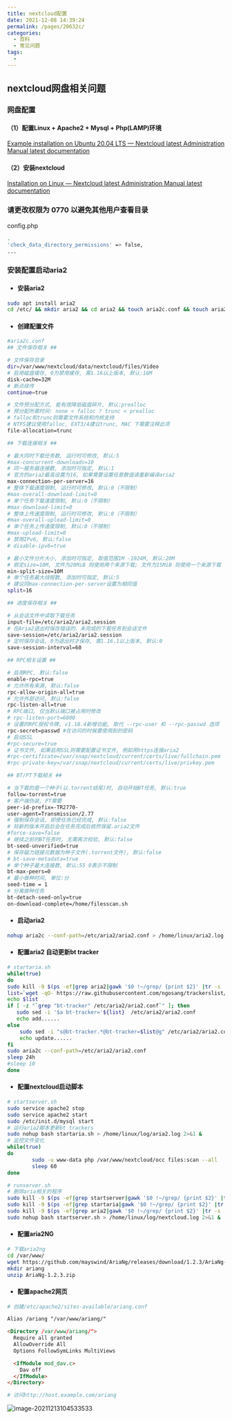 ```yaml
---
title: nextcloud配置
date: 2021-12-08 14:39:24
permalink: /pages/20632c/
categories:
  - 百科
  - 常见问题
tags:
  -
---
```

## nextcloud网盘相关问题
### 网盘配置
#### （1）配置Linux + Apache2 + Mysql + Php(LAMP)环境
[Example installation on Ubuntu 20.04 LTS — Nextcloud latest Administration Manual latest documentation](https://docs.nextcloud.com/server/latest/admin_manual/installation/example_ubuntu.html)

#### （2）安装nextcloud
[Installation on Linux — Nextcloud latest Administration Manual latest documentation](https://docs.nextcloud.com/server/latest/admin_manual/installation/source_installation.html)

### 请更改权限为 0770 以避免其他用户查看目录

config.php

```bash
.
'check_data_directory_permissions' => false,
...
```

### 安装配置启动aria2

- #### 安装aria2

```bash
sudo apt install aria2
cd /etc/ && mkdir aria2 && cd aria2 && touch aria2c.conf && touch aria2.session
```

- #### 创建配置文件

```bash
#aria2c.conf
## 文件保存相关 ##

# 文件保存目录
dir=/var/www/nextcloud/data/nextcloud/files/Video
# 启用磁盘缓存, 0为禁用缓存, 需1.16以上版本, 默认:16M
disk-cache=32M
# 断点续传
continue=true

# 文件预分配方式, 能有效降低磁盘碎片, 默认:prealloc
# 预分配所需时间: none < falloc ? trunc < prealloc
# falloc和trunc则需要文件系统和内核支持
# NTFS建议使用falloc, EXT3/4建议trunc, MAC 下需要注释此项
file-allocation=trunc

## 下载连接相关 ##

# 最大同时下载任务数, 运行时可修改, 默认:5
#max-concurrent-downloads=10
# 同一服务器连接数, 添加时可指定, 默认:1
# 官方的aria2最高设置为16, 如果需要设置任意数值请重新编译aria2
max-connection-per-server=16
# 整体下载速度限制, 运行时可修改, 默认:0（不限制）
#max-overall-download-limit=0
# 单个任务下载速度限制, 默认:0（不限制）
#max-download-limit=0
# 整体上传速度限制, 运行时可修改, 默认:0（不限制）
#max-overall-upload-limit=0
# 单个任务上传速度限制, 默认:0（不限制）
#max-upload-limit=0
# 禁用IPv6, 默认:false
# disable-ipv6=true

# 最小文件分片大小, 添加时可指定, 取值范围1M -1024M, 默认:20M
# 假定size=10M, 文件为20MiB 则使用两个来源下载; 文件为15MiB 则使用一个来源下载
min-split-size=10M
# 单个任务最大线程数, 添加时可指定, 默认:5
# 建议同max-connection-per-server设置为相同值
split=16

## 进度保存相关 ##

# 从会话文件中读取下载任务
input-file=/etc/aria2/aria2.session
# 在Aria2退出时保存错误的、未完成的下载任务到会话文件
save-session=/etc/aria2/aria2.session
# 定时保存会话, 0为退出时才保存, 需1.16.1以上版本, 默认:0
save-session-interval=60

## RPC相关设置 ##

# 启用RPC, 默认:false
enable-rpc=true
# 允许所有来源, 默认:false
rpc-allow-origin-all=true
# 允许外部访问, 默认:false
rpc-listen-all=true
# RPC端口, 仅当默认端口被占用时修改
# rpc-listen-port=6800
# 设置的RPC授权令牌, v1.18.4新增功能, 取代 --rpc-user 和 --rpc-passwd 选项
rpc-secret=passwd #在访问的时候要使用到的密码
# 启动SSL
#rpc-secure=true
# 证书文件, 如果启用SSL则需要配置证书文件, 例如用https连接aria2
#rpc-certificate=/var/snap/nextcloud/current/certs/live/fullchain.pem
#rpc-private-key=/var/snap/nextcloud/current/certs/live/privkey.pem

## BT/PT下载相关 ##

# 当下载的是一个种子(以.torrent结尾)时, 自动开始BT任务, 默认:true
follow-torrent=true
# 客户端伪装, PT需要
peer-id-prefix=-TR2770-
user-agent=Transmission/2.77
# 强制保存会话, 即使任务已经完成, 默认:false
# 较新的版本开启后会在任务完成后依然保留.aria2文件
#force-save=false
# 继续之前的BT任务时, 无需再次校验, 默认:false
bt-seed-unverified=true
# 保存磁力链接元数据为种子文件(.torrent文件), 默认:false
# bt-save-metadata=true
# 单个种子最大连接数, 默认:55 0表示不限制
bt-max-peers=0
# 最小做种时间, 单位:分
seed-time = 1
# 分离做种任务
bt-detach-seed-only=true
on-download-complete=/home/filesscan.sh
```

- #### 启动aria2

```bash
nohup aria2c --conf-path=/etc/aria2/aria2.conf > /home/linux/aria2.log 2>&1 &
```


- #### 配置aria2 自动更新bt tracker

```bash
# startaria.sh
while(true)
do
sudo kill -9 $(ps -ef|grep aria2|gawk '$0 !~/grep/ {print $2}' |tr -s '\n' ' ')
list=`wget -qO- https://raw.githubusercontent.com/ngosang/trackerslist/master/trackers_best.txt|awk NF|sed ":a;N;s/\n/,/g;ta"`
echo $list
if [ -z "`grep "bt-tracker" /etc/aria2/aria2.conf`" ]; then
   sudo sed -i '$a bt-tracker='${list}  /etc/aria2/aria2.conf
   echo add......
else
    sudo sed -i "s@bt-tracker.*@bt-tracker=$list@g" /etc/aria2/aria2.conf
    echo update......
fi
sudo aria2c --conf-path=/etc/aria2/aria2.conf
sleep 24h
#sleep 10
done
```
- #### 配置nextcloud启动脚本

```bash
# startserver.sh
sudo service apache2 stop
sudo service apache2 start
sudo /etc/init.d/mysql start
# 运行aria2脚本更新bt trackers
sudo nohup bash startaria.sh > /home/linux/log/aria2.log 2>&1 &
# 监控文件变化
while(true)
do
        sudo -u www-data php /var/www/nextcloud/occ files:scan --all
        sleep 60
done
```
```bash
# runserver.sh
# 删除aria相关的程序
sudo kill -9 $(ps -ef|grep startserver|gawk '$0 !~/grep/ {print $2}' |tr -s '\n' ' ')
sudo kill -9 $(ps -ef|grep startaria|gawk '$0 !~/grep/ {print $2}' |tr -s '\n' ' ')
sudo kill -9 $(ps -ef|grep aria2|gawk '$0 !~/grep/ {print $2}' |tr -s '\n' ' ')
sudo nohup bash startserver.sh > /home/linux/log/nextcloud.log 2>&1 &
```

- #### 配置aria2NG

```bash
# 下载aria2ng
cd /var/www/
wget https://github.com/mayswind/AriaNg/releases/download/1.2.3/AriaNg-1.2.3.zip
mkdir ariang
unzip AriaNg-1.2.3.zip
```
- #### 配置apache2网页

```bash
# 创建/etc/apache2/sites-available/ariang.conf
```
```html
Alias /ariang "/var/www/ariang/"

<Directory /var/www/ariang/">
  Require all granted
  AllowOverride All
  Options FollowSymLinks MultiViews

  <IfModule mod_dav.c>
    Dav off
  </IfModule>
</Directory>
```

```bash
# 访问http://host.example.com/ariang
```

![image-20211213104533533](https://cdn.jsdelivr.net/gh/SivanLaai/image-store-rep@master/note/image-20211213104533533.png)

